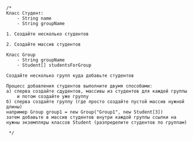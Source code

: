     /*
    Класс Студент:
        - String name
        - String groupName

    1. Создайте несколько студентов

    2. Создайте массив студентов

    Класс Group
        - String groupName
        - Student[] studentsForGroup

    Создайте несколько групп куда добавьте студентов

    Процесс добавления студентов выполните двумя способами:
    а) сперва создайте сдудентов, массивы из студентов для каждой группы
        и потом создайте уже группу
    б) сперва создайте группу (где просто создайте пустой массив нужной длины)
    например Group group1 = new Group("Group1", new Student[3])
    затем добавьте в массив студентов внутри каждой группы ссылки на 
    нужны экземпляры классов Student (разпределите студентов по группам)

     */